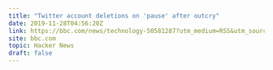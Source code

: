 ```yaml
---
title: "Twitter account deletions on 'pause' after outcry"
date: 2019-11-28T04:56:20Z
link: https://bbc.com/news/technology-50581287?utm_medium=RSS&utm_source=hune
site: bbc.com
topic: Hacker News
draft: false
---
```

